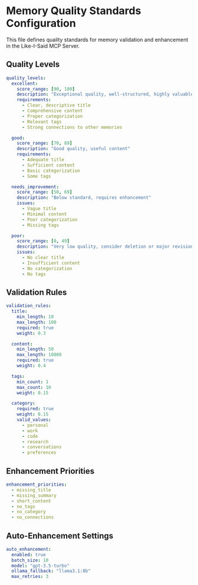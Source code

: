 # Memory Quality Standards Configuration

This file defines quality standards for memory validation and enhancement in the Like-I-Said MCP Server.

## Quality Levels

```yaml
quality_levels:
  excellent:
    score_range: [90, 100]
    description: "Exceptional quality, well-structured, highly valuable"
    requirements:
      - Clear, descriptive title
      - Comprehensive content
      - Proper categorization
      - Relevant tags
      - Strong connections to other memories

  good:
    score_range: [70, 89]
    description: "Good quality, useful content"
    requirements:
      - Adequate title
      - Sufficient content
      - Basic categorization
      - Some tags

  needs_improvement:
    score_range: [50, 69]
    description: "Below standard, requires enhancement"
    issues:
      - Vague title
      - Minimal content
      - Poor categorization
      - Missing tags

  poor:
    score_range: [0, 49]
    description: "Very low quality, consider deletion or major revision"
    issues:
      - No clear title
      - Insufficient content
      - No categorization
      - No tags
```

## Validation Rules

```yaml
validation_rules:
  title:
    min_length: 10
    max_length: 100
    required: true
    weight: 0.3

  content:
    min_length: 50
    max_length: 10000
    required: true
    weight: 0.4

  tags:
    min_count: 1
    max_count: 10
    weight: 0.15

  category:
    required: true
    weight: 0.15
    valid_values:
      - personal
      - work
      - code
      - research
      - conversations
      - preferences
```

## Enhancement Priorities

```yaml
enhancement_priorities:
  - missing_title
  - missing_summary
  - short_content
  - no_tags
  - no_category
  - no_connections
```

## Auto-Enhancement Settings

```yaml
auto_enhancement:
  enabled: true
  batch_size: 10
  model: "gpt-3.5-turbo"
  ollama_fallback: "llama3.1:8b"
  max_retries: 3
```